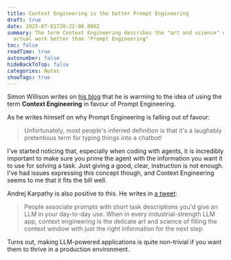 ```yaml
---
title: Context Engineering is the better Prompt Engineering
draft: true
date: 2025-07-01T20:22:00.000Z
summary: The term Context Engineering describes the "art and science" of the
  actual work better than "Prompt Engineering"
toc: false
readTime: true
autonumber: false
hideBackToTop: false
categories: Notes
showTags: true
---
```

Simon Willison writes on [his blog](https://simonwillison.net/2025/Jun/27/context-engineering/#atom-everything) that he is warming to the idea of using the term **Context Engineering** in favour of Prompt Engineering.

As he writes himself on why Prompt Engineering is falling out of favour:

> Unfortunately, most people's inferred definition is that it's a laughably pretentious term for typing things into a chatbot!

I've started noticing that, especially when coding with agents, it is incredibly important to make sure you prime the agent with the information you want it to use for solving a task. Just giving a good, clear, instruction is not enough. I've had issues expressing this concept though, and Context Engineering seems to me that it fits the bill well.

Andrej Karpathy is also positive to this. He writes in [a tweet](https://x.com/karpathy/status/1937902205765607626):

> People associate prompts with short task descriptions you'd give an LLM in your day-to-day use. When in every industrial-strength LLM app, context engineering is the delicate art and science of filling the context window with just the right information for the next step.

Turns out, making LLM-powered applications is quite non-trivial if you want them to thrive in a production environment.
